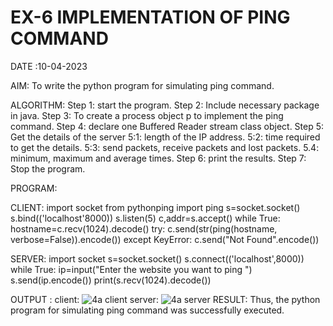 # EX-6 IMPLEMENTATION OF PING COMMAND

DATE :10-04-2023

AIM:
To write the python program for simulating ping command.

ALGORITHM:
Step 1: start the program.
Step 2: Include necessary package in java.
Step 3: To create a process object p to implement the ping command.
Step 4: declare one Buffered Reader stream class object.
Step 5: Get the details of the server
 5:1: length of the IP address.
 5:2: time required to get the details.
 5:3: send packets, receive packets and lost packets. 
 5.4: minimum, maximum and average times.
Step 6: print the results. 
Step 7: Stop the program.

PROGRAM:

CLIENT:
import socket
from pythonping import ping
s=socket.socket()
s.bind(('localhost'8000))
s.listen(5)
c,addr=s.accept()
while True:
 hostname=c.recv(1024).decode()
 try:
 c.send(str(ping(hostname, verbose=False)).encode())
 except KeyError:
 c.send("Not Found".encode())

SERVER:
import socket
s=socket.socket()
s.connect(('localhost',8000))
while True:
 ip=input("Enter the website you want to ping ")
 s.send(ip.encode())
 print(s.recv(1024).decode())

OUTPUT :
client:
![4a client](https://github.com/lokesh-khanna/EX-6/assets/119606216/670efa0b-a301-4e14-8380-7dce5b069911)
server:
![4a server](https://github.com/lokesh-khanna/EX-6/assets/119606216/15454888-5200-4baa-9b1b-e1ebb1336cd0)
RESULT:
Thus, the python program for simulating ping command was successfully executed.
